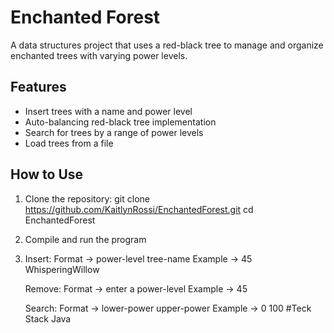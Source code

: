 # Enchanted Forest

A data structures project that uses a red-black tree to manage and organize enchanted trees with varying power levels.

## Features
- Insert trees with a name and power level
- Auto-balancing red-black tree implementation
- Search for trees by a range of power levels
- Load trees from a file

## How to Use

1) Clone the repository:
   git clone https://github.com/KaitlynRossi/EnchantedForest.git
   cd EnchantedForest
2) Compile and run the program
3) Insert:
   Format → power-level tree-name
   Example → 45 WhisperingWillow

   Remove:
   Format → enter a power-level
   Example → 45

   Search:
   Format → lower-power upper-power
   Example → 0 100
#Teck Stack
  Java
